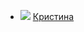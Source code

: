 * ![](/books/love_history/Стефан%20Цвейг/Кристина.jpg) [Кристина](/books/love_history/Стефан%20Цвейг/Кристина)